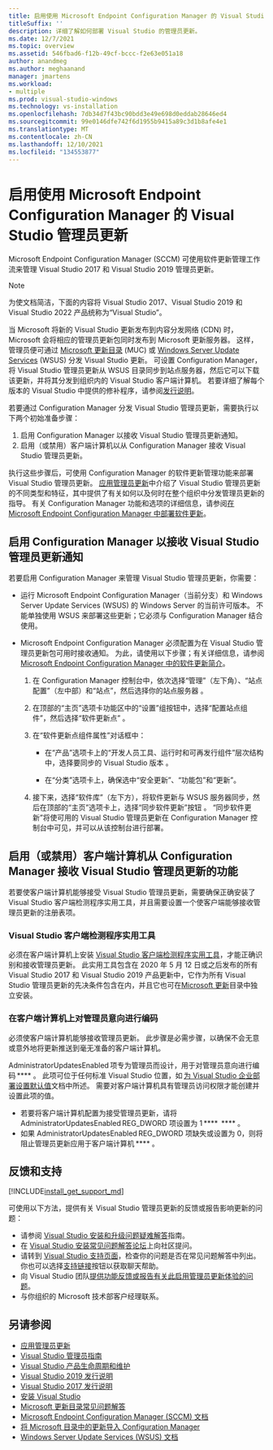 ```yaml
---
title: 启用使用 Microsoft Endpoint Configuration Manager 的 Visual Studio 管理员更新
titleSuffix: ''
description: 详细了解如何部署 Visual Studio 的管理员更新。
ms.date: 12/7/2021
ms.topic: overview
ms.assetid: 546fbad6-f12b-49cf-bccc-f2e63e051a18
author: anandmeg
ms.author: meghaanand
manager: jmartens
ms.workload:
- multiple
ms.prod: visual-studio-windows
ms.technology: vs-installation
ms.openlocfilehash: 7db34d7f43bc90bdd3e49e698d0eddab28646ed4
ms.sourcegitcommit: 99e0146dfe742f6d1955b9415a89c3d1b8afe4e1
ms.translationtype: MT
ms.contentlocale: zh-CN
ms.lasthandoff: 12/10/2021
ms.locfileid: "134553877"
---
```

# <a name="enabling-administrator-updates-to-visual-studio-with-microsoft-endpoint-configuration-manager"></a>启用使用 Microsoft Endpoint Configuration Manager 的 Visual Studio 管理员更新

Microsoft Endpoint Configuration Manager (SCCM) 可使用软件更新管理工作流来管理 Visual Studio 2017 和 Visual Studio 2019 管理员更新。

> [!NOTE]
> 为使文档简洁，下面的内容将 Visual Studio 2017、Visual Studio 2019 和 Visual Studio 2022 产品统称为“Visual Studio”。

当 Microsoft 将新的 Visual Studio 更新发布到内容分发网络 (CDN) 时，Microsoft 会将相应的管理员更新包同时发布到 Microsoft 更新服务器。 这样，管理员便可通过 [Microsoft 更新目录](https://www.catalog.update.microsoft.com/Home.aspx) (MUC) 或 [Windows Server Update Services](/windows-server/administration/windows-server-update-services/get-started/windows-server-update-services-wsus) (WSUS) 分发 Visual Studio 更新。 可设置 Configuration Manager，将 Visual Studio 管理员更新从 WSUS 目录同步到站点服务器，然后它可以下载该更新，并将其分发到组织内的 Visual Studio 客户端计算机。 若要详细了解每个版本的 Visual Studio 中提供的修补程序，请参阅[发行说明](/visualstudio/releases/2019/release-notes)。

若要通过 Configuration Manager 分发 Visual Studio 管理员更新，需要执行以下两个初始准备步骤：
1. 启用 Configuration Manager 以接收 Visual Studio 管理员更新通知。 
2. 启用（或禁用）客户端计算机以从 Configuration Manager 接收 Visual Studio 管理员更新。

执行这些步骤后，可使用 Configuration Manager 的软件更新管理功能来部署 Visual Studio 管理员更新。 [应用管理员更新](../install/applying-administrator-updates.md)中介绍了 Visual Studio 管理员更新的不同类型和特征，其中提供了有关如何以及何时在整个组织中分发管理员更新的指导。 有关 Configuration Manager 功能和选项的详细信息，请参阅[在 Microsoft Endpoint Configuration Manager 中部署软件更新](/mem/configmgr/sum/deploy-use/deploy-software-updates)。

## <a name="enable-configuration-manager-to-receive-visual-studio-administrator-update-notifications"></a>启用 Configuration Manager 以接收 Visual Studio 管理员更新通知

若要启用 Configuration Manager 来管理 Visual Studio 管理员更新，你需要：

* 运行 Microsoft Endpoint Configuration Manager（当前分支）和 Windows Server Update Services (WSUS) 的 Windows Server 的当前许可版本。 不能单独使用 WSUS 来部署这些更新；它必须与 Configuration Manager 结合使用。

* Microsoft Endpoint Configuration Manager 必须配置为在 Visual Studio 管理员更新包可用时接收通知。  为此，请使用以下步骤；有关详细信息，请参阅 [ Microsoft Endpoint Configuration Manager 中的软件更新简介](/mem/configmgr/sum/understand/software-updates-introduction)。

  1. 在 Configuration Manager 控制台中，依次选择“管理”（左下角）、“站点配置”（左中部）和“站点”，然后选择你的站点服务器  。

  2. 在顶部的“主页”选项卡功能区中的“设置”组按钮中，选择“配置站点组件”，然后选择“软件更新点”   。

  3. 在“软件更新点组件属性”对话框中：

        * 在“产品”选项卡上的“开发人员工具、运行时和可再发行组件”层次结构中，选择要同步的 Visual Studio 版本 。

        * 在“分类”选项卡上，确保选中“安全更新”、“功能包”和“更新”。

  4. 接下来，选择“软件库”（左下方），将软件更新与 WSUS 服务器同步，然后在顶部的“主页”选项卡上，选择“同步软件更新”按钮  。 “同步软件更新”将使可用的 Visual Studio 管理员更新在 Configuration Manager 控制台中可见，并可以从该控制台进行部署。

## <a name="enable-or-disable-client-machines-ability-to-receive-visual-studio-administrator-updates-from-configuration-manager"></a>启用（或禁用）客户端计算机从 Configuration Manager 接收 Visual Studio 管理员更新的功能

若要使客户端计算机能够接受 Visual Studio 管理员更新，需要确保正确安装了 Visual Studio 客户端检测程序实用工具，并且需要设置一个使客户端能够接收管理员更新的注册表项。  

### <a name="visual-studio-client-detector-utility"></a>Visual Studio 客户端检测程序实用工具

必须在客户端计算机上安装 [Visual Studio 客户端检测程序实用工具](https://support.microsoft.com/help/5001148)，才能正确识别和接收管理员更新。 此实用工具包含在 2020 年 5 月 12 日或之后发布的所有 Visual Studio 2017 和 Visual Studio 2019 产品更新中，它作为所有 Visual Studio 管理员更新的先决条件包含在内，并且它也可在[Microsoft 更新](https://catalog.update.microsoft.com)目录中独立安装。

### <a name="encoding-administrator-intent-on-the-client-machines"></a>在客户端计算机上对管理员意向进行编码

必须使客户端计算机能够接收管理员更新。 此步骤是必需步骤，以确保不会无意或意外地将更新推送到毫无准备的客户端计算机。

AdministratorUpdatesEnabled 项专为管理员而设计，用于对管理员意向进行编码 **** 。 此项可位于任何标准 Visual Studio 位置，如 [为 Visual Studio 企业部署设置默认值](/visualstudio/install/set-defaults-for-enterprise-deployments)文档中所述。 需要对客户端计算机具有管理员访问权限才能创建并设置此项的值。

* 若要将客户端计算机配置为接受管理员更新，请将 AdministratorUpdatesEnabled REG_DWORD 项设置为 1 ****  **** 。
* 如果 AdministratorUpdatesEnabled REG_DWORD 项缺失或设置为 0，则将阻止管理员更新应用于客户端计算机 **** 。

## <a name="feedback-and-support"></a>反馈和支持

[!INCLUDE[install_get_support_md](includes/install_get_support_md.md)]

可使用以下方法，提供有关 Visual Studio 管理员更新的反馈或报告影响更新的问题：

* 请参阅 [Visual Studio 安装和升级问题疑难解答](../install/troubleshooting-installation-issues.md)指南。
* 在 [Visual Studio 安装常见问题解答论坛](/answers/topics/vs-setup.html)上向社区提问。
* 请转到 [Visual Studio 支持页面](https://visualstudio.microsoft.com/vs/support/)，检查你的问题是否在常见问题解答中列出。  你也可以选择[支持链接](https://visualstudio.microsoft.com/vs/support/#talktous)按钮以获取聊天帮助。
* 向 Visual Studio 团队[提供功能反馈或报告有关此启用管理员更新体验的问题](https://aka.ms/vs/wsus/feedback)。
* 与你组织的 Microsoft 技术部客户经理联系。

## <a name="see-also"></a>另请参阅

* [应用管理员更新](../install/applying-administrator-updates.md)
* [Visual Studio 管理员指南](../install/visual-studio-administrator-guide.md)
* [Visual Studio 产品生命周期和维护](/visualstudio/productinfo/vs-servicing-vs)
* [Visual Studio 2019 发行说明](/visualstudio/releases/2019/release-notes)
* [Visual Studio 2017 发行说明](/visualstudio/releasenotes/vs2017-relnotes)
* [安装 Visual Studio](../install/install-visual-studio.md)
* [Microsoft 更新目录常见问题解答](https://www.catalog.update.microsoft.com/faq.aspx)
* [Microsoft Endpoint Configuration Manager (SCCM) 文档](/mem/configmgr)
* [将 Microsoft 目录中的更新导入 Configuration Manager](/mem/configmgr/sum/get-started/synchronize-software-updates#import-updates-from-the-microsoft-update-catalog)
* [Windows Server Update Services (WSUS) 文档](/windows-server/administration/windows-server-update-services/get-started/windows-server-update-services-wsus)
